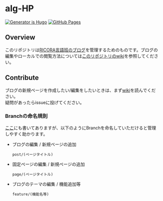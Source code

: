 # alg-HP
[![Generator is Hugo](https://img.shields.io/badge/Generator-Hugo-ff4088?&logo=hugo)](https://github.com/gohugoio/hugo)
[![GitHub Pages](https://github.com/RICORA/blog/actions/workflows/gh-pages.yml/badge.svg)](https://github.com/RICORA/blog/actions/workflows/gh-pages.yml)
## Overview

このリポジトリは[RICORA言語班のブログ](https://alg.tus-ricora.com/)を管理するためのものです。ブログの編集やローカルでの閲覧方法については[このリポジトリのwiki](https://github.com/RICORA/alg-HP/wiki)を参照してください。

## Contribute

ブログの新規ページを作成したい/編集をしたいときは、まず[wiki](https://github.com/RICORA/alg-HP/wiki)を読んでください。  
疑問があったらissueに投げてください。

### Branchの命名規則

[ここ](https://github.com/RICORA/alg-HP/wiki/%E3%83%96%E3%83%AD%E3%82%B0%E3%81%AE%E7%B7%A8%E9%9B%86#branch%E3%81%AE%E5%91%BD%E5%90%8D%E8%A6%8F%E5%89%87)にも書いてありますが、以下のようにBranchを命名していただけると管理しやすく助かります。

- ブログの編集 / 新規ページの追加
  ```
  post/(ページタイトル)
  ```

- 固定ページの編集 / 新規ページの追加
  ```
  page/(ページタイトル)
  ```

- ブログのテーマの編集 / 機能追加等
  ```
  feature/(機能名等)
  ```

